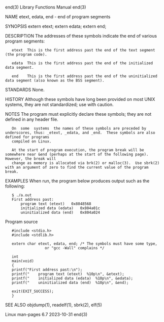 end(3)								   Library Functions Manual								end(3)

NAME
       etext, edata, end - end of program segments

SYNOPSIS
       extern etext;
       extern edata;
       extern end;

DESCRIPTION
       The addresses of these symbols indicate the end of various program segments:

       etext  This is the first address past the end of the text segment (the program code).

       edata  This is the first address past the end of the initialized data segment.

       end    This is the first address past the end of the uninitialized data segment (also known as the BSS segment).

STANDARDS
       None.

HISTORY
       Although these symbols have long been provided on most UNIX systems, they are not standardized; use with caution.

NOTES
       The program must explicitly declare these symbols; they are not defined in any header file.

       On  some	 systems  the names of these symbols are preceded by underscores, thus: _etext, _edata, and _end.  These symbols are also defined for programs
       compiled on Linux.

       At the start of program execution, the program break will be somewhere near &end (perhaps at the start of the following page).  However, the break will
       change as memory is allocated via brk(2) or malloc(3).  Use sbrk(2) with an argument of zero to find the current value of the program break.

EXAMPLES
       When run, the program below produces output such as the following:

	   $ ./a.out
	   First address past:
	       program text (etext)	  0x8048568
	       initialized data (edata)	  0x804a01c
	       uninitialized data (end)	  0x804a024

   Program source

       #include <stdio.h>
       #include <stdlib.h>

       extern char etext, edata, end; /* The symbols must have some type,
					  or "gcc -Wall" complains */

       int
       main(void)
       {
	   printf("First address past:\n");
	   printf("    program text (etext)	 %10p\n", &etext);
	   printf("    initialized data (edata)	 %10p\n", &edata);
	   printf("    uninitialized data (end)	 %10p\n", &end);

	   exit(EXIT_SUCCESS);
       }

SEE ALSO
       objdump(1), readelf(1), sbrk(2), elf(5)

Linux man-pages 6.7							  2023-10-31									end(3)
